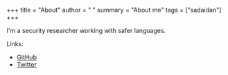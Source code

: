 +++
title = "About"
author = " "
summary = "About me"
tags = ["sadaidan"]
+++

I'm a security researcher working with safer languages.

Links:
* [GitHub](https://github.com/qua3k)
* [Twitter](https://twitter.com/CliffMaceyak)
